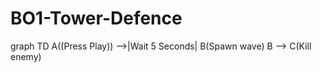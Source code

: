 # BO1-Tower-Defence
 graph TD
    A((Press Play)) -->|Wait 5 Seconds| B(Spawn wave)
    B --> C(Kill enemy)
    

   
  
